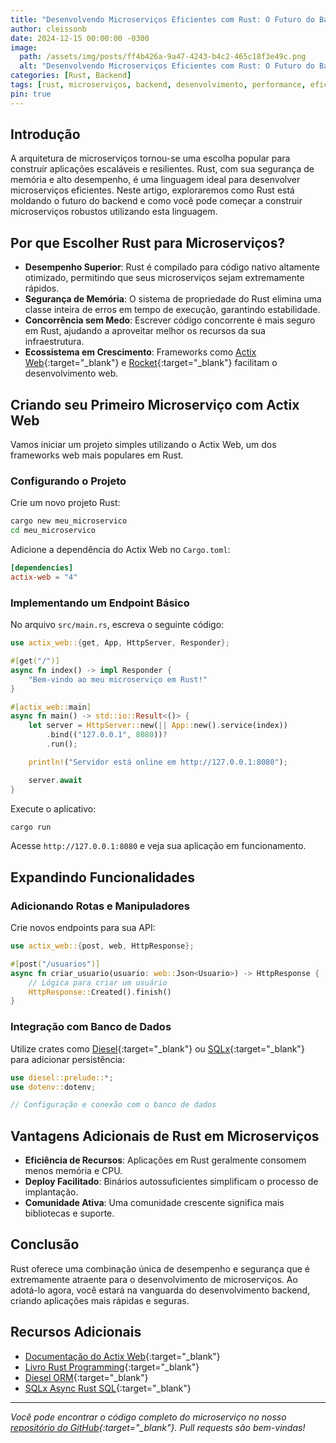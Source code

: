 ```yaml
---
title: "Desenvolvendo Microserviços Eficientes com Rust: O Futuro do Backend"
author: cleissonb
date: 2024-12-15 00:00:00 -0300
image:
  path: /assets/img/posts/ff4b426a-9a47-4243-b4c2-465c18f3e49c.png
  alt: "Desenvolvendo Microserviços Eficientes com Rust: O Futuro do Backend"
categories: [Rust, Backend]
tags: [rust, microserviços, backend, desenvolvimento, performance, eficiência]
pin: true
---
```


## Introdução

A arquitetura de microserviços tornou-se uma escolha popular para construir aplicações escaláveis e resilientes. Rust, com sua segurança de memória e alto desempenho, é uma linguagem ideal para desenvolver microserviços eficientes. Neste artigo, exploraremos como Rust está moldando o futuro do backend e como você pode começar a construir microserviços robustos utilizando esta linguagem.

## Por que Escolher Rust para Microserviços?

- **Desempenho Superior**: Rust é compilado para código nativo altamente otimizado, permitindo que seus microserviços sejam extremamente rápidos.
- **Segurança de Memória**: O sistema de propriedade do Rust elimina uma classe inteira de erros em tempo de execução, garantindo estabilidade.
- **Concorrência sem Medo**: Escrever código concorrente é mais seguro em Rust, ajudando a aproveitar melhor os recursos da sua infraestrutura.
- **Ecossistema em Crescimento**: Frameworks como [Actix Web](https://actix.rs/){:target="_blank"} e [Rocket](https://rocket.rs/){:target="_blank"} facilitam o desenvolvimento web.

## Criando seu Primeiro Microserviço com Actix Web

Vamos iniciar um projeto simples utilizando o Actix Web, um dos frameworks web mais populares em Rust.

### Configurando o Projeto

Crie um novo projeto Rust:

```bash
cargo new meu_microservico
cd meu_microservico
```

Adicione a dependência do Actix Web no `Cargo.toml`:

```toml
[dependencies]
actix-web = "4"
```

### Implementando um Endpoint Básico

No arquivo `src/main.rs`, escreva o seguinte código:

```rust
use actix_web::{get, App, HttpServer, Responder};

#[get("/")]
async fn index() -> impl Responder {
    "Bem-vindo ao meu microserviço em Rust!"
}

#[actix_web::main]
async fn main() -> std::io::Result<()> {
    let server = HttpServer::new(|| App::new().service(index))
        .bind(("127.0.0.1", 8080))?
        .run();

    println!("Servidor está online em http://127.0.0.1:8080");

    server.await
}
```

Execute o aplicativo:

```bash
cargo run
```

Acesse `http://127.0.0.1:8080` e veja sua aplicação em funcionamento.

## Expandindo Funcionalidades

### Adicionando Rotas e Manipuladores

Crie novos endpoints para sua API:

```rust
use actix_web::{post, web, HttpResponse};

#[post("/usuarios")]
async fn criar_usuario(usuario: web::Json<Usuario>) -> HttpResponse {
    // Lógica para criar um usuário
    HttpResponse::Created().finish()
}
```

### Integração com Banco de Dados

Utilize crates como [Diesel](https://diesel.rs/){:target="_blank"} ou [SQLx](https://github.com/launchbadge/sqlx){:target="_blank"} para adicionar persistência:

```rust
use diesel::prelude::*;
use dotenv::dotenv;

// Configuração e conexão com o banco de dados
```

## Vantagens Adicionais de Rust em Microserviços

- **Eficiência de Recursos**: Aplicações em Rust geralmente consomem menos memória e CPU.
- **Deploy Facilitado**: Binários autossuficientes simplificam o processo de implantação.
- **Comunidade Ativa**: Uma comunidade crescente significa mais bibliotecas e suporte.

## Conclusão

Rust oferece uma combinação única de desempenho e segurança que é extremamente atraente para o desenvolvimento de microserviços. Ao adotá-lo agora, você estará na vanguarda do desenvolvimento backend, criando aplicações mais rápidas e seguras.

## Recursos Adicionais

- [Documentação do Actix Web](https://actix.rs/){:target="_blank"}
- [Livro Rust Programming](https://doc.rust-lang.org/book/){:target="_blank"}
- [Diesel ORM](https://diesel.rs/){:target="_blank"}
- [SQLx Async Rust SQL](https://github.com/launchbadge/sqlx){:target="_blank"}

---

_Você pode encontrar o código completo do microserviço no nosso [repositório do GitHub](https://github.com/cleissonbarbosa/rust-microservice){:target="\_blank"}. Pull requests são bem-vindas!_